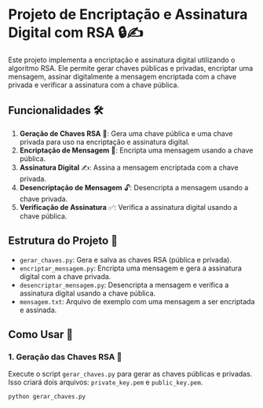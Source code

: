 # Projeto de Encriptação e Assinatura Digital com RSA 🔒✍️

Este projeto implementa a encriptação e assinatura digital utilizando o algoritmo RSA. Ele permite gerar chaves públicas e privadas, encriptar uma mensagem, assinar digitalmente a mensagem encriptada com a chave privada e verificar a assinatura com a chave pública.

## Funcionalidades 🛠️

1. **Geração de Chaves RSA** 🔑: Gera uma chave pública e uma chave privada para uso na encriptação e assinatura digital.
2. **Encriptação de Mensagem** 🔐: Encripta uma mensagem usando a chave pública.
3. **Assinatura Digital** ✍️: Assina a mensagem encriptada com a chave privada.
4. **Desencriptação de Mensagem** 🔓: Desencripta a mensagem usando a chave privada.
5. **Verificação de Assinatura** ✅: Verifica a assinatura digital usando a chave pública.

## Estrutura do Projeto 📁

- `gerar_chaves.py`: Gera e salva as chaves RSA (pública e privada).
- `encriptar_mensagem.py`: Encripta uma mensagem e gera a assinatura digital com a chave privada.
- `desencriptar_mensagem.py`: Desencripta a mensagem e verifica a assinatura digital usando a chave pública.
- `mensagem.txt`: Arquivo de exemplo com uma mensagem a ser encriptada e assinada.

## Como Usar 🚀

### 1. Geração das Chaves RSA 🔑
Execute o script `gerar_chaves.py` para gerar as chaves públicas e privadas. Isso criará dois arquivos: `private_key.pem` e `public_key.pem`.

```bash
python gerar_chaves.py

